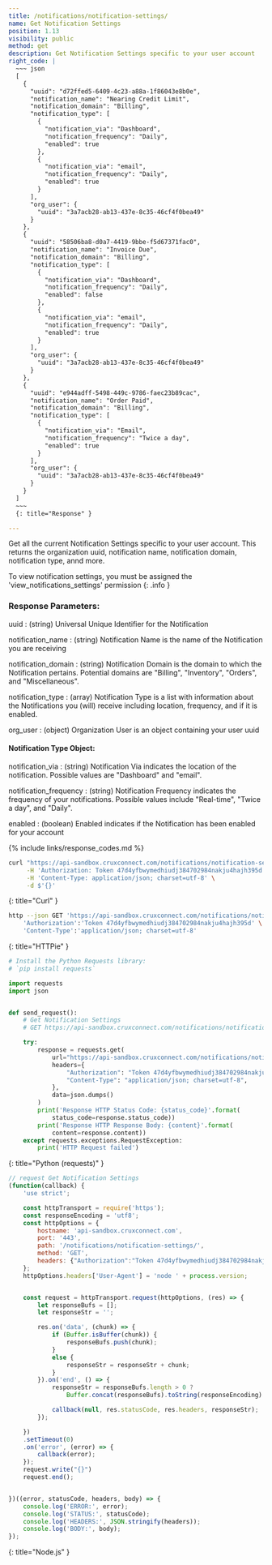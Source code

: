 ```yaml
---
title: /notifications/notification-settings/
name: Get Notification Settings
position: 1.13
visibility: public
method: get
description: Get Notification Settings specific to your user account
right_code: |
  ~~~ json
  [
    {
      "uuid": "d72ffed5-6409-4c23-a88a-1f86043e8b0e",
      "notification_name": "Nearing Credit Limit",
      "notification_domain": "Billing",
      "notification_type": [
        {
          "notification_via": "Dashboard",
          "notification_frequency": "Daily",
          "enabled": true
        },
        {
          "notification_via": "email",
          "notification_frequency": "Daily",
          "enabled": true
        }
      ],
      "org_user": {
        "uuid": "3a7acb28-ab13-437e-8c35-46cf4f0bea49"
      }
    },
    {
      "uuid": "58506ba8-d0a7-4419-9bbe-f5d67371fac0",
      "notification_name": "Invoice Due",
      "notification_domain": "Billing",
      "notification_type": [
        {
          "notification_via": "Dashboard",
          "notification_frequency": "Daily",
          "enabled": false
        },
        {
          "notification_via": "email",
          "notification_frequency": "Daily",
          "enabled": true
        }
      ],
      "org_user": {
        "uuid": "3a7acb28-ab13-437e-8c35-46cf4f0bea49"
      }
    },
    {
      "uuid": "e944adff-5498-449c-9786-faec23b89cac",
      "notification_name": "Order Paid",
      "notification_domain": "Billing",
      "notification_type": [
        {
          "notification_via": "Email",
          "notification_frequency": "Twice a day",
          "enabled": true
        }
      ],
      "org_user": {
        "uuid": "3a7acb28-ab13-437e-8c35-46cf4f0bea49"
      }
    }
  ]
  ~~~
  {: title="Response" }

---
```

Get all the current Notification Settings specific to your user account. This returns the organization uuid, notification name, notification domain, notification type, annd more.

To view notification settings, you must be assigned the 'view_notifications_settings' permission
{: .info }

### Response Parameters:

uuid
: (string) Universal Unique Identifier for the Notification

notification_name
: (string) Notification Name is the name of the Notification you are receiving

notification_domain
: (string) Notification Domain is the domain to which the Notification pertains. Potential domains are "Billing", "Inventory", "Orders", and "Miscellaneous".

notification_type
: (array) Notification Type is a list with information about the Notifications you (will) receive including location, frequency, and if it is enabled.

org_user
: (object) Organization User is an object containing your user uuid

#### Notification Type Object:

notification_via
: (string) Notification Via indicates the location of the notification. Possible values are "Dashboard" and "email".

notification_frequency
: (string) Notification Frequency indicates the frequency of your notifications. Possible values include "Real-time", "Twice a day", and "Daily".

enabled
: (boolean) Enabled indicates if the Notification has been enabled for your account

{% include links/response_codes.md %}

~~~ bash
curl "https://api-sandbox.cruxconnect.com/notifications/notification-settings/" \
     -H 'Authorization: Token 47d4yfbwymedhiudj384702984nakju4hajh395d' \
     -H 'Content-Type: application/json; charset=utf-8' \
     -d $'{}'

~~~
{: title="Curl" }

~~~ bash
http --json GET 'https://api-sandbox.cruxconnect.com/notifications/notification-settings/' \
    'Authorization':'Token 47d4yfbwymedhiudj384702984nakju4hajh395d' \
    'Content-Type':'application/json; charset=utf-8'


~~~
{: title="HTTPie" }

~~~ python
# Install the Python Requests library:
# `pip install requests`

import requests
import json


def send_request():
    # Get Notification Settings
    # GET https://api-sandbox.cruxconnect.com/notifications/notification-settings/

    try:
        response = requests.get(
            url="https://api-sandbox.cruxconnect.com/notifications/notification-settings/",
            headers={
                "Authorization": "Token 47d4yfbwymedhiudj384702984nakju4hajh395d",
                "Content-Type": "application/json; charset=utf-8",
            },
            data=json.dumps()
        )
        print('Response HTTP Status Code: {status_code}'.format(
            status_code=response.status_code))
        print('Response HTTP Response Body: {content}'.format(
            content=response.content))
    except requests.exceptions.RequestException:
        print('HTTP Request failed')

~~~
{: title="Python (requests)" }

~~~ javascript
// request Get Notification Settings
(function(callback) {
    'use strict';

    const httpTransport = require('https');
    const responseEncoding = 'utf8';
    const httpOptions = {
        hostname: 'api-sandbox.cruxconnect.com',
        port: '443',
        path: '/notifications/notification-settings/',
        method: 'GET',
        headers: {"Authorization":"Token 47d4yfbwymedhiudj384702984nakju4hajh395d","Content-Type":"application/json; charset=utf-8"}
    };
    httpOptions.headers['User-Agent'] = 'node ' + process.version;


    const request = httpTransport.request(httpOptions, (res) => {
        let responseBufs = [];
        let responseStr = '';

        res.on('data', (chunk) => {
            if (Buffer.isBuffer(chunk)) {
                responseBufs.push(chunk);
            }
            else {
                responseStr = responseStr + chunk;
            }
        }).on('end', () => {
            responseStr = responseBufs.length > 0 ?
                Buffer.concat(responseBufs).toString(responseEncoding) : responseStr;

            callback(null, res.statusCode, res.headers, responseStr);
        });

    })
    .setTimeout(0)
    .on('error', (error) => {
        callback(error);
    });
    request.write("{}")
    request.end();


})((error, statusCode, headers, body) => {
    console.log('ERROR:', error);
    console.log('STATUS:', statusCode);
    console.log('HEADERS:', JSON.stringify(headers));
    console.log('BODY:', body);
});

~~~
{: title="Node.js" }
